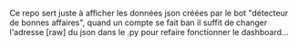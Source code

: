 Ce repo sert juste à afficher les données json créées par le bot "détecteur de bonnes affaires", quand un compte se fait ban il suffit de changer l'adresse [raw] du json dans le .py pour refaire fonctionner le dashboard...
